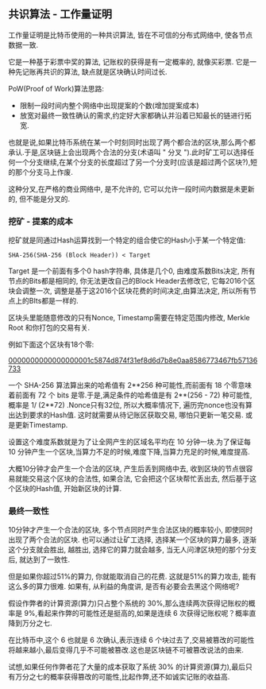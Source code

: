 ## 共识算法 - 工作量证明

工作量证明是比特币使用的一种共识算法, 皆在不可信的分布式网络中, 使各节点数据一致.

它是一种基于彩票中奖的算法, 记账权的获得是有一定概率的, 就像买彩票. 它是一种先记账再共识的算法, 缺点就是区块确认时间过长. 

PoW(Proof of Work)算法思路: 

- 限制一段时间内整个网络中出现提案的个数(增加提案成本)
- 放宽对最终一致性确认的需求,约定好大家都确认并沿着已知最长的链进行拓宽.

也就是说,如果比特币系统在某一个时刻同时出现了两个都合法的区块,那么两个都承认.于是,区块链上会出现两个合法的分支(术语叫 " 分叉 ").此时矿工可以选择任何一个分支继续,在某个分支的长度超过了另一个分支时(应该是超过两个区块?),短的那个分支马上作废.

这种分叉,在严格的商业网络中, 是不允许的, 它可以允许一段时间内数据是未更新的, 但不能是分叉的.

### 挖矿 - 提案的成本

挖矿就是同通过Hash运算找到一个特定的组合使它的Hash小于某一个特定值:

```
SHA-256(SHA-256 (Block Header)) < Target
```

Target 是一个前面有多个0 hash字符串,  具体是几个0, 由难度系数Bits决定, 所有节点的Bits都是相同的, 你无法更改自己的Block Header去修改它, 它每2016个区块会调整一次, 调整是基于这2016个区块花费的时间决定,由算法决定, 所以所有节点上的BIts都是一样的. 

区块头里能随意修改的只有Nonce, Timestamp需要在特定范围内修改, Merkle Root 和你打包的交易有关.

例如下面这个区块有18个零:

[0000000000000000001c5874d874f31ef8d6d7b8e0aa8586773467fb57136733](https://blockchain.info/block/0000000000000000001c5874d874f31ef8d6d7b8e0aa8586773467fb57136733)

一个 SHA-256 算法算出来的哈希值有 2\*\*256 种可能性,而前面有 18 个零意味着前面有 72 个 bits 是零.于是,满足条件的哈希值是有 2\*\*(256 - 72) 种可能性,概率是 1/ (2\*\*72) .Nonce只有32位, 所以大概率情况下, 遍历完nonce也没有算出达到要求的Hash值. 这时就需要从待记账区获取交易, 哪怕只更新一笔交易. 或是更新Timestamp.

设置这个难度系数就是为了让全网产生的区域名平均在 10 分钟一块.为了保证每 10 分钟产生一个区块,当算力不足的时候,难度下降,当算力充足的时候,难度提高.

大概10分钟才会产生一个合法的区块, 产生后丢到网络中去, 收到区块的节点很容易就能交易这个区块的合法性, 如果合法, 它会把这个区块帮忙丢出去, 然后基于这个区块的Hash值, 开始新区块的计算.

### 最终一致性

10分钟才产生一个合法的区块, 多个节点同时产生合法区块的概率较小, 即使同时出现了两个合法的区块. 也可以通过让矿工选择, 选择某一个区块的算力最多, 逐渐这个分支就会胜出, 越胜出, 选择它的算力就会越多, 当无人问津区块短的那个分支后, 就达到了一致性.

但是如果你超过51%的算力, 你就能取消自己的花费. 这就是51%的算力攻击, 能有这么多的算力很难. 如果有, 从利益的角度讲, 是否有必要会去黑这个网络呢?

假设作弊者的计算资源(算力)只占整个系统的 30%,那么连续两次获得记账权的概率是 9%,看起来作弊的可能性还是挺高的,如果是连续 6 次获得记账权呢？概率直降到万分之七.

在比特币中,这个 6 也就是 6 次确认,表示连续 6 个块过去了,交易被篡改的可能性将越来越小,最后变得几乎不可能被篡改.这也是区块链不可被篡改说法的由来.

试想,如果任何作弊者花了大量的成本获取了系统 30% 的计算资源(算力),最后只有万分之七的概率获得篡改的可能性,比起作弊,还不如诚实记账的收益高.

